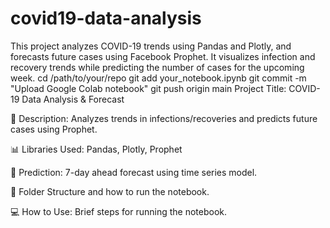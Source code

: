 # covid19-data-analysis
This project analyzes COVID-19 trends using Pandas and Plotly, and forecasts future cases using Facebook Prophet. It visualizes infection and recovery trends while predicting the number of cases for the upcoming week.
cd /path/to/your/repo
git add your_notebook.ipynb
git commit -m "Upload Google Colab notebook"
git push origin main
Project Title: COVID-19 Data Analysis & Forecast

📄 Description: Analyzes trends in infections/recoveries and predicts future cases using Prophet.

📊 Libraries Used: Pandas, Plotly, Prophet

🔮 Prediction: 7-day ahead forecast using time series model.

📁 Folder Structure and how to run the notebook.

💻 How to Use: Brief steps for running the notebook.


